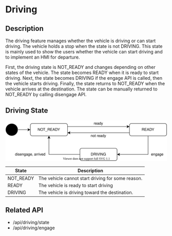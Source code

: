 # Driving

## Description

The driving feature manages whether the vehicle is driving or can start driving.
The vehicle holds a stop when the state is not DRIVING.
This state is mainly used to show the users whether the vehicle can start driving and to implement an HMI for departure.

First, the driving state is NOT_READY and changes depending on other states of the vehicle.
The state becomes READY when it is ready to start driving.
Next, the state becomes DRIVING if the engage API is called, then the vehicle starts driving.
Finally, the state returns to NOT_READY when the vehicle arrives at the destination.
The state can be manually returned to NOT_READY by calling disengage API.

## Driving State

![driving-state](./driving-state.drawio.svg)

| State     | Description                                       |
| --------- | ------------------------------------------------- |
| NOT_READY | The vehicle cannot start driving for some reason. |
| READY     | The vehicle is ready to start driving             |
| DRIVING   | The vehicle is driving toward the destination.    |

## Related API

- /api/driving/state
- /api/driving/engage
